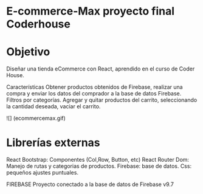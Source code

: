 # E-commerce-Max proyecto final Coderhouse


# Objetivo

Diseñar una tienda eCommerce con React, aprendido en el curso de Coder House.

Características
Obtener productos obtenidos de Firebase, realizar una compra y enviar los datos del comprador a la base de datos Firebase. Filtros por categorías. Agregar y quitar productos del carrito, seleccionando la cantidad deseada, vaciar el carrito.

![] (ecommercemax.gif)

# Librerías externas
React Bootstrap: Componentes (Col,Row, Button, etc)
React Router Dom: Manejo de rutas y categorias de productos. 
Firebase: base de datos. 
Css: pequeños ajustes puntuales. 

FIREBASE
Proyecto conectado a la base de datos de Firebase v9.7